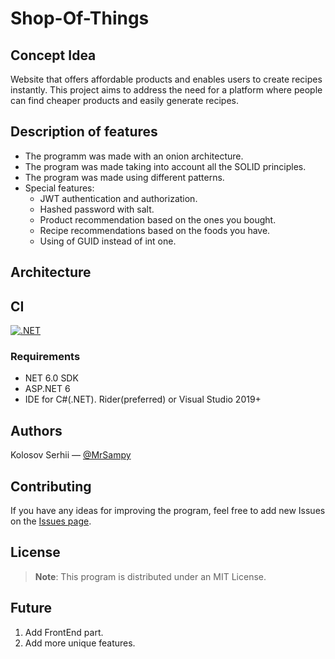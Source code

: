 # Shop-Of-Things

## Concept Idea
Website that offers affordable products and enables users to create recipes instantly. This project aims to address the need for a platform where people can find cheaper products and easily generate recipes.

## Description of features
- The programm was made with an onion architecture.
- The program was made taking into account all the SOLID principles.
- The program was made using different patterns.
- Special features:
    - JWT authentication and authorization.
    - Hashed password with salt.
    - Product recommendation based on the ones you bought.
    - Recipe recommendations based on the foods you have.
    - Using of GUID instead of int one.
## Architecture

## CI
[![.NET](https://github.com/MrSampy/Shop-Of-Things/actions/workflows/dotnet.yml/badge.svg)](https://github.com/MrSampy/Shop-Of-Things/actions/workflows/dotnet.yml)

### Requirements
- NET 6.0 SDK
- ASP.NET 6
- IDE for C#(.NET). Rider(preferred) or Visual Studio 2019+

## Authors
Kolosov Serhii — [@MrSampy](www.t.me/MrSampy)

## Contributing
If you have any ideas for improving the program, feel free to add new Issues on the [Issues page](https://github.com/MrSampy/Shop-Of-Things/issues).

## License
>**Note**: This program is distributed under an MIT License.

## Future
1. Add FrontEnd part.
2. Add more unique features. 
